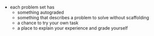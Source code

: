 - each problem set has
    - something autograded
    - something that describes a problem to solve without scaffolding
    - a chance to try your own task
    - a place to explain your experience and grade yourself
